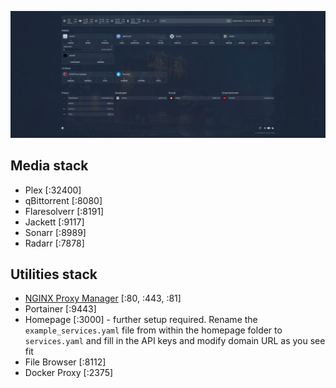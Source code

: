 ![](./img/home.png)

## Media stack

- Plex [:32400]
- qBittorrent [:8080]
- Flaresolverr [:8191]
- Jackett [:9117]
- Sonarr [:8989]
- Radarr [:7878]

## Utilities stack

- [NGINX Proxy Manager](./img/pm.png) [:80, :443, :81]
- Portainer [:9443]
- Homepage [:3000] - further setup required. Rename the `example_services.yaml` file from within the homepage folder to `services.yaml` and fill in the API keys and modify domain URL as you see fit
- File Browser [:8112]
- Docker Proxy [:2375]
